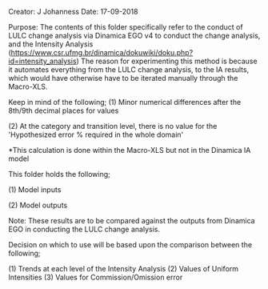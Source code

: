 Creator: J Johanness
Date: 17-09-2018

Purpose:
The contents of this folder specifically refer to the conduct of LULC change analysis via Dinamica EGO v4 to conduct the change analysis, and the Intensity Analysis (https://www.csr.ufmg.br/dinamica/dokuwiki/doku.php?id=intensity_analysis)
The reason for experimenting this method is because it automates everything from the LULC change analysis, to the IA results, which would have otherwise have to be iterated manually through the Macro-XLS.

Keep in mind of the following;
(1) Minor numerical differences after the 8th/9th decimal places for values

(2) At the category and transition level, there is no value for the 'Hypothesized error % required in the whole domain'

*This calculation is done within the Macro-XLS but not in the Dinamica IA model


This folder holds the following;

(1) Model inputs

(2) Model outputs


Note:
These results are to be compared against the outputs from Dinamica EGO in conducting the LULC change analysis.

Decision on which to use will be based upon the comparison between the following;

(1) Trends at each level of the Intensity Analysis 
(2) Values of Uniform Intensities
(3) Values for Commission/Omission error
